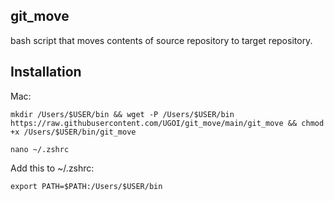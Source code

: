 ## git_move
bash script that moves contents of source repository to target repository.
## Installation
Mac:

```console
mkdir /Users/$USER/bin && wget -P /Users/$USER/bin https://raw.githubusercontent.com/UGOI/git_move/main/git_move && chmod +x /Users/$USER/bin/git_move
```

```console
nano ~/.zshrc
```

Add this to ~/.zshrc:

```console
export PATH=$PATH:/Users/$USER/bin
```
